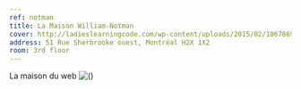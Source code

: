 ```yaml
---
ref: notman
title: La Maison William-Notman
cover: http://ladieslearningcode.com/wp-content/uploads/2015/02/10678690_791193447590037_5791059436202553921_n.jpg
address: 51 Rue Sherbrooke ouest, Montréal H2X 1X2
room: 3rd floor
---
```

La maison du web
![()](https://i.imgur.com/WZyzEu2.png)
